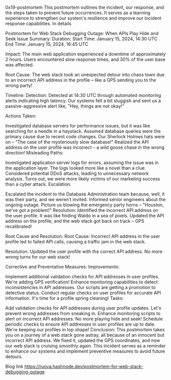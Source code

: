 0x19-postmortem This postmortem outlines the incident, our response, and the steps taken to prevent future occurrences. It serves as a learning experience to strengthen our system's resilience and improve our incident response capabilities. In details

Postmortem for Web Stack Debugging Outage: When APIs Play Hide and Seek
Issue Summary:
Duration:
Start Time: January 15, 2024, 14:30 UTC
End Time: January 15, 2024, 16:45 UTC

Impact:
The main web application experienced a downtime of approximately 2 hours. Users encountered slow response times, and 30% of the user base was affected.

Root Cause:
The web stack took an unexpected detour into chaos town due to an incorrect API address in the profile – like a GPS sending you to the wrong party!

Timeline:
Detection:
Detected at 14:30 UTC through automated monitoring alerts indicating high latency. Our systems felt a bit sluggish and sent us a passive-aggressive alert like, "Hey, things are not okay!"

Actions Taken:

Investigated database servers for performance issues, but it was like searching for a needle in a haystack.
Assumed database queries were the primary cause due to recent code changes. Our Sherlock Holmes hats were on – "The case of the mysteriously slow database!"
Realized the API address on the user profile was incorrect – a wild goose chase in the wrong direction!
Misleading Paths:

Investigated application server logs for errors, assuming the issue was in the application layer. The logs looked more like a novel than a clue.
Considered potential DDoS attacks, leading to unnecessary network analysis. Turns out, we were more likely victims of our marketing success than a cyber attack.
Escalation:

Escalated the incident to the Database Administration team because, well, it was their party, and we weren’t invited.
Informed senior engineers about the ongoing outage. Picture us blowing the emergency party horns – "Houston, we've got a problem!"
Resolution:
Identified the incorrect API address on the user profile. It was like finding Waldo in a sea of pixels. Updated the API address on the profile, and the web stack got back on track – GPS recalibrated!

Root Cause and Resolution:
Root Cause:
Incorrect API address in the user profile led to failed API calls, causing a traffic jam in the web stack.

Resolution:
Updated the user profile with the correct API address. No more wrong turns for our web stack!

Corrective and Preventative Measures:
Improvements:

Implement additional validation checks for API addresses in user profiles. We're adding GPS verification!
Enhance monitoring capabilities to detect inconsistencies in API addresses. Our scripts are getting a promotion to detective status.
Conduct regular checks on user profiles for accurate API information. It's time for a profile spring cleaning!
Tasks:

Add validation checks for API addresses during user profile updates. Let's prevent wrong addresses from sneaking in.
Enhance monitoring scripts to alert on incorrect API addresses. No more playing hide and seek!
Schedule periodic checks to ensure API addresses in user profiles are up to date. We're keeping our profiles in top shape!
Conclusion:
This postmortem takes you on a journey of a web stack gone astray, all because of an innocent but incorrect API address. We fixed it, updated the GPS coordinates, and now our web stack is cruising smoothly again. This incident serves as a reminder to enhance our systems and implement preventive measures to avoid future detours.

Blog link https://ruova.hashnode.dev/postmortem-for-web-stack-debugging-outage
